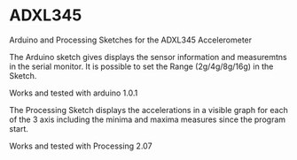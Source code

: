 ADXL345
=======

Arduino and Processing Sketches for the ADXL345 Accelerometer

The Arduino sketch gives displays the sensor information and measuremtns in the serial monitor. It is possible to set the Range (2g/4g/8g/16g) in the Sketch. 

Works and tested with arduino 1.0.1


The Processing Sketch displays the accelerations in a visible graph for each of the 3 axis including the minima and maxima measures since the program start.

Works and tested with Processing 2.07
